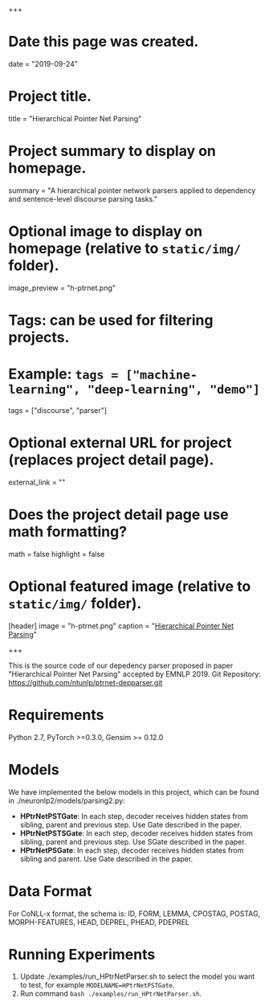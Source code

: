 +++
# Date this page was created.
date = "2019-09-24"

# Project title.
title = "Hierarchical Pointer Net Parsing"

# Project summary to display on homepage.
summary = "A hierarchical pointer network parsers applied to dependency and sentence-level discourse parsing tasks."

# Optional image to display on homepage (relative to `static/img/` folder).
image_preview = "h-ptrnet.png"

# Tags: can be used for filtering projects.
# Example: `tags = ["machine-learning", "deep-learning", "demo"]`
tags = ["discourse", "parser"]

# Optional external URL for project (replaces project detail page).
external_link = ""

# Does the project detail page use math formatting?
math = false
highlight = false
# Optional featured image (relative to `static/img/` folder).
[header]
image = "h-ptrnet.png"
caption = "[Hierarchical Pointer Net Parsing](https://arxiv.org/abs/1908.11571)"

+++

This is the source code of our depedency parser proposed in paper "Hierarchical Pointer Net Parsing" accepted by EMNLP 2019.
Git Repository: https://github.com/ntunlp/ptrnet-depparser.git

# Requirements
Python 2.7, PyTorch >=0.3.0, Gensim >= 0.12.0

# Models
We have implemented the below models in this project, which can be found in ./neuronlp2/models/parsing2.py:
- **HPtrNetPSTGate**: In each step, decoder receives hidden states from sibling, parent and previous step. Use Gate described in the paper.
- **HPtrNetPSTSGate**: In each step, decoder receives hidden states from sibling, parent and previous step. Use SGate described in the paper.
- **HPtrNetPSGate**: In each step, decoder receives hidden states from sibling and parent. Use Gate described in the paper.

# Data Format
For CoNLL-x format, the schema is:
ID, FORM, LEMMA, CPOSTAG, POSTAG, MORPH-FEATURES, HEAD, DEPREL, PHEAD, PDEPREL

# Running Experiments
1. Update ./examples/run_HPtrNetParser.sh to select the model you want to test, for example `MODELNAME=HPtrNetPSTGate`.
2. Run command `bash ./examples/run_HPtrNetParser.sh`.


